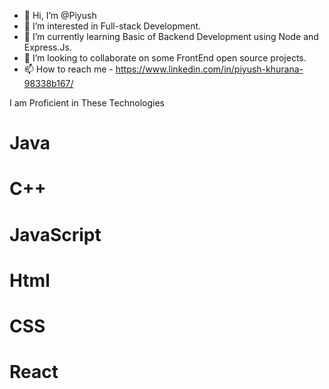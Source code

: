 - 👋 Hi, I’m @Piyush
- 👀 I’m interested in Full-stack Development.
- 🌱 I’m currently learning Basic of Backend Development using Node and Express.Js.
- 💞️ I’m looking to collaborate on some FrontEnd open source projects.
- 📫 How to reach me - https://www.linkedin.com/in/piyush-khurana-98338b167/


I am Proficient in These Technologies
# Java
# C++
# JavaScript
# Html
# CSS
# React

